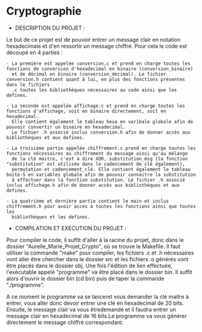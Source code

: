 # Cryptographie

- DESCRIPTION DU PROJET :

Le but de ce projet est de pouvoir entrer un message clair en notation hexadecimale et d'en ressortir un message chiffré. Pour cela le code est
découpé en 4 parties :

	- La première est appelée conversion.c et prend en charge toutes les fonctions de conversion d'hexadecimal en binaire (conversion_binaire)
	  et de décimal en binaire (conversion_decimal). Le fichier conversion.h contient quant à lui, en plus des fonctions présentes dans le fichiers
	  .c toutes les bibliothèques nécessaires au code ainsi que les defines.
	  
	- La seconde est appelée affichage.c et prend en charge toutes les fonctions d'affichage, soit en binaire directement, soit en hexadecimal. 
	  Elle contient également le tableau hexa en varibale globale afin de pouvoir convertir un binaire en hexadecimal.
	  Le fichier .h associé inclus conversion.h afin de donner accès aux bibliothèques et aux defines.
	  
	- La troisième partie appelée chiffrement.c prend en charge toutes les fonctions nécessaires au chiffrement du message ainsi qu'au mélange
	  de la clé maitre, c'est à dire XOR, substitution_msg (la fonction "substitution" est utilisée dans le cadencement de clé également),
	  permutation et cadencement_clé. Elle contient également le tableau boite-S en variables globale afin de pouvoir connaitre la substitution
	  à effectuer dans la fonction substitution. Le fichier .h associé inclus affichage.h afin de donner accès aux bibliothèques et aux defines.
	  
	- La quatrième et dernière partie contient le main et inclus chiffrement.h pour avoir accès à toutes les fonctions ainsi que toutes les
	  bibliothèques et les defines.

- COMPILATION ET EXECUTION DU PROJET :

Pour compiler le code, il suffit d'aller à la racine du projet, donc dans le dossier "Aurelle_Marie_Projet_Crypto", où se trouve le Makefile.
Il faut utiliser la commande "make" pour compiler, les fichiers .c et .h nécessaires vont aller être chercher dans le dossier src et les fichiers
.o générés vont être placés dans le dossier obj. Une fois l'édition de lien effectuée, l'exécutable appelé "programme" va être placé dans le
dossier bin. Il suffit alors d'ouvrir le dossier bin (cd bin) puis de taper la commande "./programme". 

A ce moment le programme va se lanceret vous demander la clé maitre à entrer, vous aller donc devoir entrer une clé en hexadecimal de 20 bits. 
Ensuite, le message clair va vous êtredemandé et il faudra entrer un message clair en hexadecimal de 16 bits.Le programme va vous générer 
directement le message chiffré correspondant.
